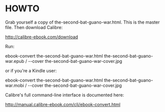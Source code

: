 HOWTO
=====

Grab yourself a copy of the-second-bat-guano-war.html. This is the 
master file. Then download Calibre:

  http://calibre-ebook.com/download
  
Run:

  ebook-convert the-second-bat-guano-war.html the-second-bat-guano-war.epub /
  --cover the-second-bat-guano-war-cover.jpg
  
or if you're a Kindle user:

  ebook-convert the-second-bat-guano-war.html the-second-bat-guano-war.mobi /
  --cover the-second-bat-guano-war-cover.jpg

Calibre's full command-line interface is documented here:

  http://manual.calibre-ebook.com/cli/ebook-convert.html
